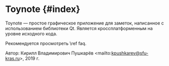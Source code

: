 # Toynote {#index}
Toynote — простое графическое приложение для заметок, написанное с использованием библиотеки Qt. Является кроссплатформенным на уровне исходного кода.

Рекомендуется просмотреть \ref faq.

Автор: Кирилл Владимирович Пушкарёв \<mailto:kpushkarev@sfu-kras.ru\>, 2019 г.
